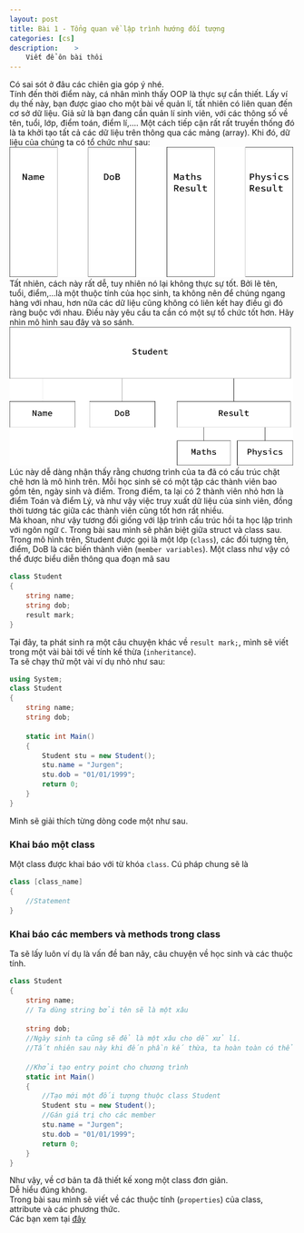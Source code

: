 ```yaml
---
layout: post
title: Bài 1 - Tổng quan về lập trình hướng đối tượng
categories: [cs]
description:    >
    Viết để ôn bài thôi
---
```

Có sai sót ở đâu các chiên gia góp ý nhé.  
Tính đến thời điểm này, cá nhân mình thấy OOP là thực sự cần thiết. Lấy ví dụ thế này, bạn được giao cho một bài về quản lí, tất nhiên có liên quan đến cơ sở dữ liệu. Giả sử là bạn đang cần quản lí sinh viên, với các thông số về tên, tuổi, lớp, điểm toán, điểm lí,.... Một cách tiếp cận rất rất truyền thống đó là ta khởi tạo tất cả các dữ liệu trên thông qua các mảng (array). Khi đó, dữ liệu của chúng ta có tổ chức như sau:  
<img src = "\assets\img\cs\OOP\Lecture_1\1.jpg" width = "500">  
Tất nhiên, cách này rất dễ, tuy nhiên nó lại không thực sự tốt. Bởi lẽ tên, tuổi, điểm,...là một thuộc tính của học sinh, ta không nên để chúng ngang hàng với nhau, hơn nữa các dữ liệu cũng không có liên kết hay điều gì đó ràng buộc với nhau. Điều này yêu cầu ta cần có một sự tổ chức tốt hơn. Hãy nhìn mô hình sau đây và so sánh.  
<img src = "\assets\img\cs\OOP\Lecture_1\2.jpg" width = "500">  
Lúc này dễ dàng nhận thấy rằng chương trình của ta đã có cấu trúc chặt chẽ hơn là mô hình trên. Mỗi học sinh sẽ có một tập các thành viên bao gồm tên, ngày sinh và điểm. Trong điểm, ta lại có 2 thành viên nhỏ hơn là điểm Toán và điểm Lý, và như vậy việc truy xuất dữ liệu của sinh viên, đồng thời tương tác giữa các thành viên cũng tốt hơn rất nhiều.  
Mà khoan, như vậy tương đối giống với lập trình cấu trúc hồi ta học lập trình với ngôn ngữ ```C```. Trong bài sau mình sẽ phân biệt giữa struct và class sau.  
Trong mô hình trên, Student được gọi là một lớp (```class```), các đối tượng tên, điểm, DoB là các biến thành viên (```member variables```). Một class như vậy có thể được biểu diễn thông qua đoạn mã sau

~~~c#
class Student
{
    string name;  
    string dob;  
    result mark;  
}
~~~

Tại đây, ta phát sinh ra một câu chuyện khác về ```result mark;```, mình sẽ viết trong một vài bài tới về tính kế thừa (```inheritance```).  
Ta sẽ chạy thử một vài ví dụ nhỏ như sau:

~~~c#
using System;  
class Student  
{  
    string name;  
    string dob;  

    static int Main()  
    {  
        Student stu = new Student();  
        stu.name = "Jurgen";  
        stu.dob = "01/01/1999";  
        return 0;  
    }  
}
~~~

Mình sẽ giải thích từng dòng code một như sau.

### Khai báo một class

Một class được khai báo với từ khóa ```class```. Cú pháp chung sẽ là

~~~c#
class [class_name]
{
    //Statement
}
~~~

### Khai báo các members và methods trong class

Ta sẽ lấy luôn ví dụ là vấn đề ban nãy, câu chuyện về học sinh và các thuộc tính.

~~~c#
class Student
{
    string name;
    // Ta dùng string bởi tên sẽ là một xâu

    string dob;
    //Ngày sinh ta cũng sẽ để là một xâu cho dễ xử lí.
    //Tất nhiên sau này khi đến phần kế thừa, ta hoàn toàn có thể định nghĩa một class về ngày tháng

    //Khởi tạo entry point cho chương trình
    static int Main()
    {
        //Tạo mới một đối tượng thuộc class Student
        Student stu = new Student();
        //Gán giá trị cho các member
        stu.name = "Jurgen";
        stu.dob = "01/01/1999";
        return 0;
    }
}
~~~

Như vậy, về cơ bản ta đã thiết kế xong một class đơn giản.  
Dễ hiểu đúng không.  
Trong bài sau mình sẽ viết về các thuộc tính (```properties```) của class, attribute và các phương thức.  
Các bạn xem tại [đây](foo)
